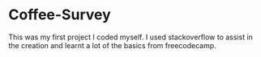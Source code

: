 # Coffee-Survey
This was my first project I coded myself. I used stackoverflow to assist in the creation and learnt a lot of the basics from freecodecamp.
